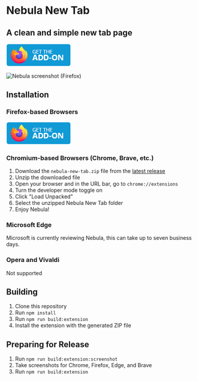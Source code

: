 # Nebula New Tab
## A clean and simple new tab page

[![Get Nebula New Tab on Firefox](docs/get-addon-firefox.png)](https://addons.mozilla.org/en-US/firefox/addon/nebula-new-tab/)

![Nebula screenshot (Firefox)](docs/nebula-new-tab-screenshot-firefox.png)

## Installation
### Firefox-based Browsers
[![Get Nebula New Tab on Firefox](docs/get-addon-firefox.png)](https://addons.mozilla.org/en-US/firefox/addon/nebula-new-tab/)

### Chromium-based Browsers (Chrome, Brave, etc.)
1. Download the `nebula-new-tab.zip` file from the [latest release](https://github.com/hkamran80/nebula-new-tab/releases/latest/download/nebula-new-tab.zip)
2. Unzip the downloaded file
3. Open your browser and in the URL bar, go to `chrome://extensions`
4. Turn the developer mode toggle on
5. Click "Load Unpacked"
6. Select the unzipped Nebula New Tab folder
7. Enjoy Nebula!

### Microsoft Edge
Microsoft is currently reviewing Nebula, this can take up to seven business days.

### Opera and Vivaldi
Not supported

## Building
1. Clone this repository
2. Run `npm install`
3. Run `npm run build:extension`
4. Install the extension with the generated ZIP file

## Preparing for Release
1. Run `npm run build:extension:screenshot`
2. Take screenshots for Chrome, Firefox, Edge, and Brave
3. Run `npm run build:extension`